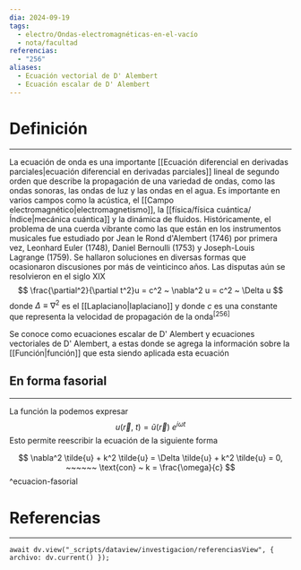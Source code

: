 ```yaml
---
dia: 2024-09-19
tags:
  - electro/Ondas-electromagnéticas-en-el-vacío
  - nota/facultad
referencias:
  - "256"
aliases:
  - Ecuación vectorial de D' Alembert
  - Ecuación escalar de D' Alembert
---
```

# Definición
---
La ecuación de onda es una importante [[Ecuación diferencial en derivadas parciales|ecuación diferencial en derivadas parciales]] lineal de segundo orden que describe la propagación de una variedad de ondas, como las ondas sonoras, las ondas de luz y las ondas en el agua. Es importante en varios campos como la acústica, el [[Campo electromagnético|electromagnetismo]], la [[física/física cuántica/Índice|mecánica cuántica]] y la dinámica de fluidos. Históricamente, el problema de una cuerda vibrante como las que están en los instrumentos musicales fue estudiado por Jean le Rond d'Alembert (1746) por primera vez, Leonhard Euler (1748), Daniel Bernoulli (1753) y Joseph-Louis Lagrange (1759). Se hallaron soluciones en diversas formas que ocasionaron discusiones por más de veinticinco años. Las disputas aún se resolvieron en el siglo XIX $$ \frac{\partial^2}{\partial t^2}u = c^2 ~ \nabla^2 u = c^2 ~ \Delta u $$ donde $\Delta \equiv \nabla^2$ es el [[Laplaciano|laplaciano]] y donde $c$ es una constante que representa la velocidad de propagación de la onda<sup><a href="#ref-256" style="color: inherit; text-decoration: none;">[256]</a></sup> 

Se conoce como ecuaciones escalar de D' Alembert y ecuaciones vectoriales de D' Alembert, a estas donde se agrega la información sobre la [[Función|función]] que esta siendo aplicada esta ecuación

## En forma fasorial
---
La función la podemos expresar $$ u(\vec{r},~t) = \tilde{u}(\vec{r}) ~ e^{i \omega t} $$
Esto permite reescribir la ecuación de la siguiente forma

$$ \nabla^2 \tilde{u} + k^2 \tilde{u} = \Delta \tilde{u} + k^2 \tilde{u} = 0, ~~~~~~ \text{con} ~ k = \frac{\omega}{c} $$ ^ecuacion-fasorial

# Referencias
---
```dataviewjs
await dv.view("_scripts/dataview/investigacion/referenciasView", { archivo: dv.current() });
```